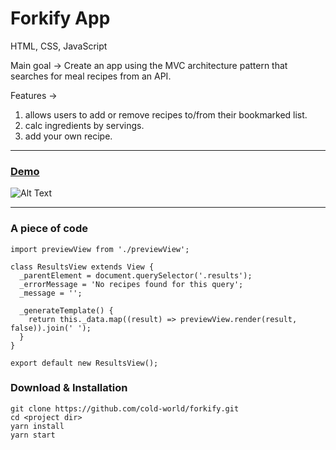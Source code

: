 Forkify App
=======================================

HTML, CSS, JavaScript

Main goal -> Create an app using the MVC architecture pattern that searches for meal recipes from an API. 

Features -> 
1. allows users to add or remove recipes to/from their bookmarked list.
2. calc ingredients by servings.
3. add your own recipe.

* * *
### [Demo](https://cold-world.github.io/forkify/)

![Alt Text](https://i.ibb.co/xYKDVXm/Screenshot-2023-03-28-211243.jpg)

* * *



### A piece of code

```import View from './View';
import previewView from './previewView';

class ResultsView extends View {
  _parentElement = document.querySelector('.results');
  _errorMessage = 'No recipes found for this query';
  _message = '';

  _generateTemplate() {
    return this._data.map((result) => previewView.render(result, false)).join(' ');
  }
}

export default new ResultsView();
```

### Download & Installation

```shell 
git clone https://github.com/cold-world/forkify.git
cd <project dir>
yarn install
yarn start
```
